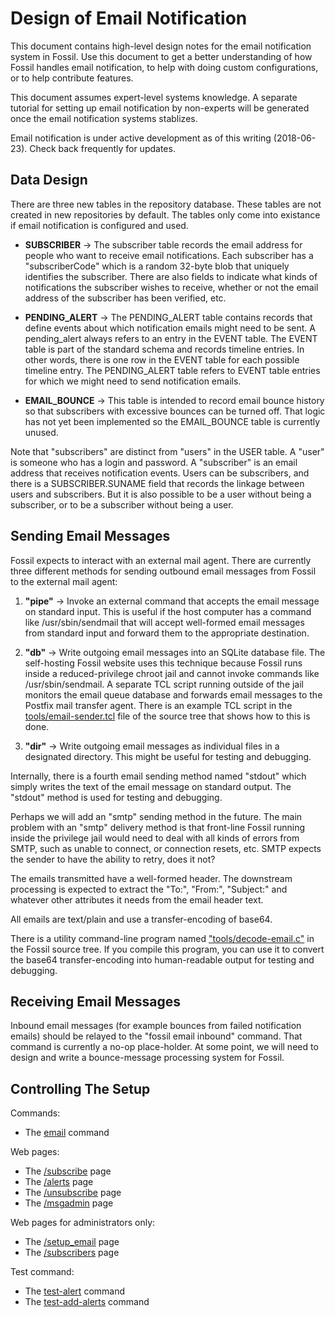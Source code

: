 Design of Email Notification
============================

This document contains high-level design notes for the email
notification system in Fossil.  Use this document to get a better
understanding of how Fossil handles email notification, to help
with doing custom configurations, or to help contribute features.

This document assumes expert-level systems knowledge.  A separate
tutorial for setting up email notification by non-experts will be
generated once the email notification systems stablizes.

Email notification is under active development as of this writing
(2018-06-23).  Check back frequently for updates.

Data Design
-----------

There are three new tables in the repository database.  These tables
are not created in new repositories by default.  The tables only
come into existance if email notification is configured and used.


  *  <b>SUBSCRIBER</b> &rarr;
     The subscriber table records the email address for people who
     want to receive email notifications.  Each subscriber has a
     "subscriberCode" which is a random 32-byte blob that uniquely
     identifies the subscriber.  There are also fields to indicate
     what kinds of notifications the subscriber wishes to receive,
     whether or not the email address of the subscriber has been
     verified, etc.

  *  <b>PENDING\_ALERT</b> &rarr;
     The PENDING\_ALERT table contains records that define events
     about which notification emails might need to be sent.
     A pending\_alert always refers to an entry in the
     EVENT table.  The EVENT table is part of the standard schema
     and records timeline entries.  In other words, there is one
     row in the EVENT table for each possible timeline entry.  The
     PENDING\_ALERT table refers to EVENT table entries for which
     we might need to send notification emails.

  *  <b>EMAIL\_BOUNCE</b> &rarr;
     This table is intended to record email bounce history so that
     subscribers with excessive bounces can be turned off.  That
     logic has not yet been implemented so the EMAIL\_BOUNCE table
     is currently unused.

Note that "subscribers" are distinct from "users" in the USER table.
A "user" is someone who has a login and password.  A "subscriber" is
an email address that receives notification events.  Users can be
subscribers, and there is a SUBSCRIBER.SUNAME field that records
the linkage between users and subscribers.  But it is also possible
to be a user without being a subscriber, or to be a subscriber without
being a user.

Sending Email Messages
----------------------

Fossil expects to interact with an external mail agent.
There are currently three different methods for sending outbound
email messages from Fossil to the external mail agent:

  1.  <b>"pipe"</b> &rarr; Invoke an external command that accepts
      the email message on standard input.  This is useful if the
      host computer has a command like /usr/sbin/sendmail that will
      accept well-formed email messages from standard input and forward
      them to the appropriate destination.

  2.  <b>"db"</b> &rarr; Write outgoing email messages into an
      SQLite database file.  The self-hosting Fossil website uses
      this technique because Fossil runs inside a reduced-privilege
      chroot jail and cannot invoke commands like /usr/sbin/sendmail.
      A separate TCL script running outside of the jail monitors
      the email queue database and forwards email messages to the
      Postfix mail transfer agent.  There is an example TCL script in the
      [tools/email-sender.tcl](/file/tools/email-sender.tcl) file
      of the source tree that shows how to this is done.

  3.  <b>"dir"</b> &rarr; Write outgoing email messages as individual
      files in a designated directory.  This might be useful for
      testing and debugging.

Internally, there is a fourth email sending method named "stdout"
which simply writes the text of the email message on standard output.
The "stdout" method is used for testing and debugging.

Perhaps we will add an "smtp" sending method in the future.  The
main problem with an "smtp" delivery method is that front-line Fossil
running inside the privilege jail would need to deal with all kinds
of errors from SMTP, such as unable to connect, or connection resets,
etc.  SMTP expects the sender to have the ability to retry, does it
not?

The emails transmitted have a well-formed header.  The downstream
processing is expected to extract the "To:", "From:", "Subject:" and
whatever other attributes it needs from the email header text.

All emails are text/plain and use a transfer-encoding of base64.

There is a utility command-line program named 
["tools/decode-email.c"](/file/tools/decode-email.c) in
the Fossil source tree.  If you compile this program, you can use it
to convert the base64 transfer-encoding into human-readable output for
testing and debugging.

Receiving Email Messages
------------------------

Inbound email messages (for example bounces from failed notification
emails) should be relayed to the "fossil email inbound" command.  That
command is currently a no-op place-holder.  At some point, we will need
to design and write a bounce-message processing system for Fossil.

Controlling The Setup
---------------------

Commands:

   *  The [email](/help?cmd=email) command

Web pages:

   *  The [/subscribe](/help?cmd=/subscribe) page
   *  The [/alerts](/help?cmd=/alerts) page
   *  The [/unsubscribe](/help?cmd=/unsubscribe) page
   *  The [/msgadmin](/help?cmd=/msgadmin) page

Web pages for administrators only:

   *  The [/setup_email](/help?cmd=/setup_email) page
   *  The [/subscribers](/help?cmd=/subscribers) page

Test command:

   *  The [test-alert](/help?cmd=test-alert) command
   *  The [test-add-alerts](/help?cmd=test-add-alerts) command
